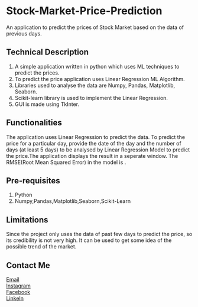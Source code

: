 # Stock-Market-Price-Prediction
An application to predict the prices of Stock Market based on the data of previous days.

## Technical Description
1. A simple application written in python which uses ML techniques to predict the prices.
2. To predict the price application uses Linear Regression ML Algorithm.
3. Libraries used to analyse the data are Numpy, Pandas, Matplotlib, Seaborn.
4. Scikit-learn library is used to implement the Linear Regression.
5. GUI is made using TkInter.

## Functionalities
The application uses Linear Regression to predict the data. To predict the price for a particular day, provide the date of the day and the number of days (at least 5 days) to be analysed by Linear Regression Model to predict the price.The application displays the result in a seperate window. The RMSE(Root Mean Squared Error) in the model is .

## Pre-requisites
1. Python
2. Numpy,Pandas,Matplotlib,Seaborn,Scikit-Learn

## Limitations
Since the project only uses the data of past few days to predict the price, so its credibility is not very high. It can be used to get some idea of the possible trend of the market.

## Contact Me
[Email](mailto:srajitsrivastava.92@gmail.com)<br>
[Instagram](https://www.instagram.com/sri_srajit/)<br>
[Facebook](https://www.facebook.com/profile.php?id=100008436274706)<br>
[LinkeIn](https://www.linkedin.com/in/srisrajit/)
